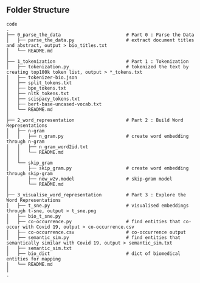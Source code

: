
<h2 id="folder-structure"> Folder Structure</h2>

    code
    .           
    ├── 0_parse_the_data                        # Part 0 : Parse the Data                                  
    │   ├── parse_the_data.py                   # extract document titles and abstract, output > bio_titles.txt
    │   └── README.md    
    │
    ├── 1_tokenization                          # Part 1 : Tokenization    
    │   ├── tokenization.py                     # tokenized the text by creating top100k token list, output > *_tokens.txt 
    │   ├── tokenizer-bio.json                  
    │   ├── split_tokens.txt
    │   ├── bpe_tokens.txt
    │   ├── nltk_tokens.txt
    │   ├── scispacy_tokens.txt
    │   ├── bert-base-uncased-vocab.txt
    │   └── README.md    
    │
    ├── 2_word_representation                   # Part 2 : Build Word Representations             
    │   ├── n-gram                              
    │   │   ├── n_gram.py                       # create word embedding through n-gram
    │   │   ├── n_gram_word2id.txt             
    │   │   └── README.md 
    │   │
    │   └── skip_gram                           
    │       ├── skip_gram.py                    # create word embedding through skip-gram
    │       ├── new_w2v.model                   # skip-gram model
    │       └── README.md
    │
    ├── 3_visualise_word_representation         # Part 3 : Explore the Word Representations                    
    │   ├── t_sne.py                            # visualised embeddings through t-sne, output > t_sne.png
    │   ├── bio_t_sne.py  
    │   ├── co-occurrence.py                    # find entities that co-occur with Covid 19, output > co-occurrence.csv
    │   ├── co-occurrence.csv                   # co-occurrence output 
    │   ├── semantic_sim.py                     # find entities that semantically similar with Covid 19, output > semantic_sim.txt
    │   ├── semantic_sim.txt
    │   ├── bio_dict                            # dict of biomedical entities for mapping
    │   └── README.md    
    │ 
    .
